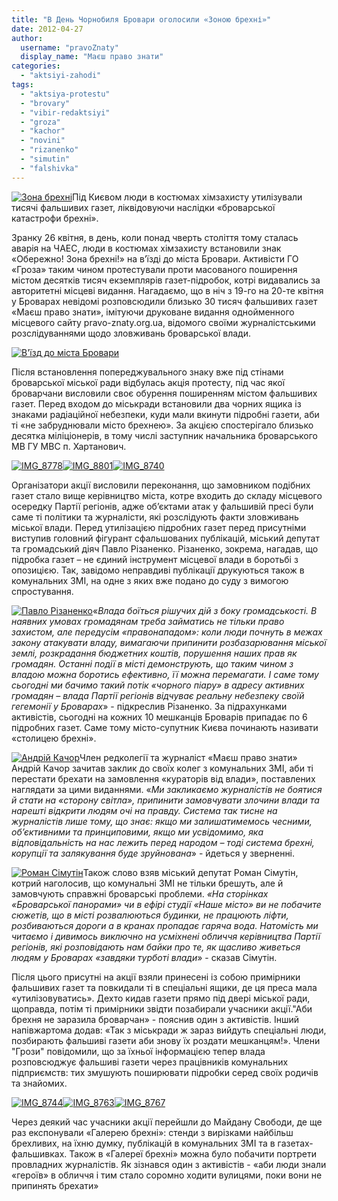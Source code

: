 ```yaml
---
title: "В День Чорнобиля Бровари оголосили «Зоною брехні»"
date: 2012-04-27
author: 
  username: "pravoZnaty"
  display_name: "Маєш право знати"
categories: 
  - "aktsiyi-zahodi"
tags: 
  - "aktsiya-protestu"
  - "brovary"
  - "vibir-redaktsiyi"
  - "groza"
  - "kachor"
  - "novini"
  - "rizanenko"
  - "simutin"
  - "falshivka"
---
```


[![](https://mpz.brovary.org/wp-content/uploads/2012/04/IMG_8629.jpg "Зона брехні")](https://mpz.brovary.org/wp-content/uploads/2012/04/IMG_8629.jpg)Під Києвом люди в костюмах хімзахисту утилізували тисячі фальшивих газет, ліквідовуючи наслідки «броварської катастрофи брехні».

Зранку 26 квітня, в день, коли понад чверть століття тому сталась аварія на ЧАЕС, люди в костюмах хімзахисту встановили знак «Обережно! Зона брехні!» на в’їзді до міста Бровари. Активісти ГО «Гроза» таким чином протестували проти масованого поширення містом десятків тисяч екземплярів газет-підробок, котрі видавались за авторитетні місцеві видання. Нагадаємо, що в ніч з 19-го на 20-те квітня у Броварах невідомі розповсюдили близько 30 тисяч фальшивих газет «Маєш право знати», імітуючи друковане видання однойменного місцевого сайту pravo-znaty.org.ua, відомого своїми журналістськими розслідуваннями щодо зловживань броварської влади. <!--more-->

[![](https://mpz.brovary.org/wp-content/uploads/2012/04/IMG_8631.jpg "В'їзд до міста Бровари")](https://mpz.brovary.org/wp-content/uploads/2012/04/IMG_8631.jpg)

Після встановлення попереджувального знаку вже під стінами броварської міської ради відбулась акція протесту, під час якої броварчани висловили своє обурення поширенням містом фальшивих газет. Перед входом до міськради встановили два чорних ящика із знаками радіаційної небезпеки, куди мали вкинути підробні газети, аби ті «не забруднювали місто брехнею». За акцією спостерігало близько десятка міліціонерів, в тому числі заступник начальника броварського МВ ГУ МВС п. Хартанович.

[![](https://mpz.brovary.org/wp-content/uploads/2012/04/IMG_8778.jpg "IMG_8778")](https://mpz.brovary.org/wp-content/uploads/2012/04/IMG_8778.jpg)[![](https://mpz.brovary.org/wp-content/uploads/2012/04/IMG_8801.jpg "IMG_8801")](https://mpz.brovary.org/wp-content/uploads/2012/04/IMG_8801.jpg)[![](https://mpz.brovary.org/wp-content/uploads/2012/04/IMG_8740.jpg "IMG_8740")](https://mpz.brovary.org/wp-content/uploads/2012/04/IMG_8740.jpg)

Організатори акції висловили переконання, що замовником подібних газет стало вище керівництво міста, котре входить до складу місцевого осередку Партії регіонів, адже об’єктами атак у фальшивій пресі були саме ті політики та журналісти, які розслідують факти зловживань міської влади. Перед утилізацією підробних газет перед присутніми виступив головний фігурант сфальшованих публікацій, міський депутат та громадський діяч Павло Різаненко. Різаненко, зокрема, нагадав, що підробка газет – не єдиний інструмент місцевої влади в боротьбі з опозицією. Так, завідомо неправдиві публікації друкуються також в комунальних ЗМІ, на одне з яких вже подано до суду з вимогою спростування.

[![](https://mpz.brovary.org/wp-content/uploads/2012/04/IMG_8733.jpg "Павло Різаненко")](https://mpz.brovary.org/wp-content/uploads/2012/04/IMG_8733.jpg)«_Влада боїться рішучих дій з боку громадськості. В наявних умовах громадянам треба займатись не тільки право захистом, але передусім «правонападом»: коли люди почнуть в межах закону атакувати владу, вимагаючи припинити розбазарювання міської землі, розкрадання бюджетних коштів, порушення наших прав як громадян. Останні події в місті демонструють, що таким чином з владою можна боротись ефективно, її можна перемагати. І саме тому сьогодні ми бачимо такий потік «чорного піару» в адресу активних громадян – влада Партії регіонів відчуває реальну небезпеку своїй гегемонії у Броварах_» - підкреслив Різаненко. За підрахунками активістів, сьогодні на кожних 10 мешканців Броварів припадає по 6 підробних газет. Саме тому місто-супутник Києва починають називати «столицею брехні».

[![](https://mpz.brovary.org/wp-content/uploads/2012/04/IMG_8720.jpg "Андрій Качор")](https://mpz.brovary.org/wp-content/uploads/2012/04/IMG_8720.jpg)Член редколегії та журналіст «Маєш право знати» Андрій Качор зачитав заклик до своїх колег з комунальних ЗМІ, аби ті перестати брехати на замовлення «кураторів від влади», поставлених наглядати за цими виданнями. «_Ми закликаємо журналістів не боятися й стати на «сторону світла», припинити замовчувати злочини влади та нарешті відкрити людям очі на правду. Система так тисне на журналістів лише тому, що знає: якщо ми залишатимемось чесними, об’єктивними та принциповими, якщо ми усвідомимо, яка відповідальність на нас лежить перед народом – тоді система брехні, корупції та залякування буде зруйнована_» - йдеться у зверненні.

[![](https://mpz.brovary.org/wp-content/uploads/2012/04/IMG_8784.jpg "Роман Сімутін")](https://mpz.brovary.org/wp-content/uploads/2012/04/IMG_8784.jpg)Також слово взяв міський депутат Роман Сімутін, котрий наголосив, що комунальні ЗМІ не тільки брешуть, але й замовчують справжні броварські проблеми. _«На сторінках «Броварської панорами» чи в ефірі студії «Наше місто» ви не побачите сюжетів, що в місті розвалюються будинки, не працюють ліфти, розбиваються дороги а в кранах пропадає гаряча вода. Натомість ми читаємо і дивимось виключно на усміхнені обличчя керівництва Партії регіонів, які розповідають нам байки про те, як щасливо живеться людям у Броварах «завдяки турботі влади_» - сказав Сімутін.

Після цього присутні на акції взяли принесені із собою примірники фальшивих газет та повкидали ті в спеціальні ящики, де ця преса мала «утилізовуватись». Дехто кидав газети прямо під двері міської ради, щоправда, потім ті примірники звідти позабирали учасники акції."Аби брехня не заразила броварчан» - пояснив один з активістів. Інший напівжартома додав: «Так з міськради ж зараз вийдуть спеціальні люди, позбирають фальшиві газети аби знову їх роздати мешканцям!». Члени "Грози" повідомили, що за їхньої інформацією тепер влада розповсюджує фальшиві газети через працівників комунальних підприємств: тих змушують поширювати підробки серед своїх родичів та знайомих.

[![](https://mpz.brovary.org/wp-content/uploads/2012/04/IMG_8744.jpg "IMG_8744")](https://mpz.brovary.org/wp-content/uploads/2012/04/IMG_8744.jpg)[![](https://mpz.brovary.org/wp-content/uploads/2012/04/IMG_8763.jpg "IMG_8763")](https://mpz.brovary.org/wp-content/uploads/2012/04/IMG_8763.jpg)[![](https://mpz.brovary.org/wp-content/uploads/2012/04/IMG_8767.jpg "IMG_8767")](https://mpz.brovary.org/wp-content/uploads/2012/04/IMG_8767.jpg)

Через деякий час учасники акції перейшли до Майдану Свободи, де ще раз експонували «Галерею брехні»: стенди з вирізками найбільш брехливих, на їхню думку, публікацій в комунальних ЗМІ та в газетах-фальшивках. Також в «Галереї брехні» можна було побачити портрети провладних журналістів. Як зізнався один з активістів - «аби люди знали «героїв» в обличчя і тим стало соромно ходити вулицями, поки вони не припинять брехати»
